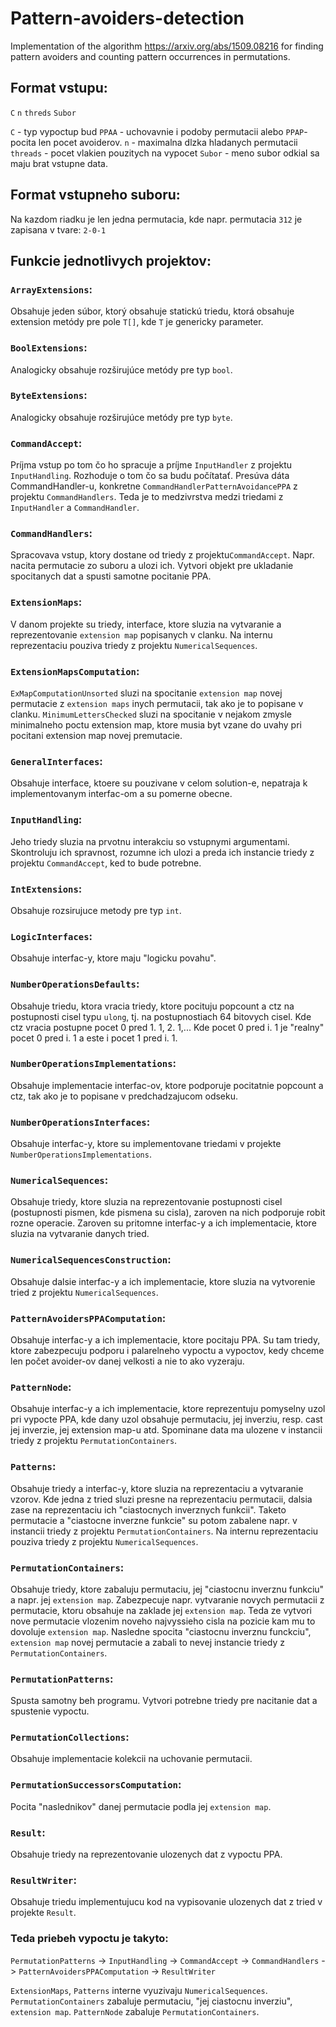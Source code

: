 # Pattern-avoiders-detection
Implementation of the algorithm https://arxiv.org/abs/1509.08216 for finding pattern avoiders and counting pattern occurrences in permutations.

## Format vstupu:
`C` `n` `threds` `Subor`

`C` - typ vypoctup bud `PPAA` - uchovavnie i podoby permutacii alebo `PPAP`- pocita len pocet avoiderov.
`n` - maximalna dlzka hladanych permutacii
`threads` - pocet vlakien pouzitych na vypocet
`Subor` - meno subor odkial sa maju brat vstupne data.

## Format vstupneho suboru:
Na kazdom riadku je len jedna permutacia, kde napr. permutacia `312` je zapisana v tvare:
`2-0-1`

## Funkcie jednotlivych projektov:

### `ArrayExtensions`:
Obsahuje jeden súbor, ktorý obsahuje statickú triedu, 
ktorá obsahuje extension metódy pre pole `T[]`, kde `T` je genericky parameter.

### `BoolExtensions`:
Analogicky obsahuje rozširujúce metódy pre typ `bool`.

### `ByteExtensions`:
Analogicky obsahuje rozširujúce metódy pre typ `byte`.

### `CommandAccept`:
Príjma vstup po tom čo ho spracuje a príjme `InputHandler` z projektu `InputHandling`.
Rozhoduje o tom čo sa budu počítatať. Presúva dáta CommandHandler-u, konkretne `CommandHandlerPatternAvoidancePPA` z
projektu `CommandHandlers`. Teda je to medzivrstva medzi triedami z `InputHandler` a `CommandHandler`.

### `CommandHandlers`:
Spracovava vstup, ktory dostane od triedy z projektu`CommandAccept`. Napr. nacita permutacie zo suboru a ulozi ich. Vytvori
objekt pre ukladanie spocitanych dat a spusti samotne pocitanie PPA.

### `ExtensionMaps`:
V danom projekte su triedy, interface, ktore sluzia na vytvaranie a reprezentovanie `extension map` popisanych v clanku.
Na internu reprezentaciu pouziva triedy z projektu `NumericalSequences`.

### `ExtensionMapsComputation`:
`ExMapComputationUnsorted` sluzi na spocitanie `extension map` novej permutacie z `extension maps` inych permutacii, tak
ako je to popisane v clanku.
`MinimumLettersChecked` sluzi na spocitanie v nejakom zmysle minimalneho poctu extension map, ktore musia byt vzane 
do uvahy pri pocitani extension map novej premutacie.

### `GeneralInterfaces`:
Obsahuje interface, ktoere su pouzivane v celom solution-e, nepatraja k implementovanym interfac-om a su pomerne obecne.

### `InputHandling`:
Jeho triedy sluzia na prvotnu interakciu so vstupnymi argumentami. Skontroluju ich spravnost, rozumne ich ulozi a preda ich
instancie triedy z projektu `CommandAccept`, ked to bude potrebne.

### `IntExtensions`:
Obsahuje rozsirujuce metody pre typ `int`.

### `LogicInterfaces`:
Obsahuje interfac-y, ktore maju "logicku povahu".

### `NumberOperationsDefaults`:
Obsahuje triedu, ktora vracia triedy, ktore pocituju popcount a ctz na postupnosti cisel typu `ulong`, tj. na
postupnostiach 64 bitovych cisel. Kde ctz vracia postupne pocet 0 pred 1. 1, 2. 1,... Kde pocet 0 pred i. 1 je "realny"
pocet 0 pred i. 1 a este i pocet 1 pred i. 1.

### `NumberOperationsImplementations`:
Obsahuje implementacie interfac-ov, ktore podporuje pocitatnie popcount a ctz, tak ako je to popisane v predchadzajucom
odseku.

### `NumberOperationsInterfaces`:
Obsahuje interfac-y, ktore su implementovane triedami v projekte `NumberOperationsImplementations`.

### `NumericalSequences`:
Obsahuje triedy, ktore sluzia na reprezentovanie postupnosti cisel (postupnosti pismen, kde pismena su cisla), zaroven
na nich podporuje robit rozne operacie. Zaroven su pritomne interfac-y a ich implementacie, ktore sluzia na vytvaranie danych
tried.

### `NumericalSequencesConstruction`:
Obsahuje dalsie interfac-y a ich implementacie, ktore sluzia na vytvorenie tried z projektu `NumericalSequences`.

### `PatternAvoidersPPAComputation`:
Obsahuje interfac-y a ich implementacie, ktore pocitaju PPA. Su tam triedy, ktore zabezpecuju podporu i palarelneho
vypoctu a vypoctov, kedy chceme len počet avoider-ov danej velkosti a nie to ako vyzeraju.

### `PatternNode`:
Obsahuje interfac-y a ich implementacie, ktore reprezentuju pomyselny uzol pri vypocte PPA, kde dany uzol obsahuje permutaciu,
jej inverziu, resp. cast jej inverzie, jej extension map-u atd. Spominane data ma ulozene v instancii triedy z projektu
`PermutationContainers`.

### `Patterns`:
Obsahuje triedy a interfac-y, ktore sluzia na reprezentaciu a vytvaranie vzorov. Kde jedna z tried sluzi presne 
na reprezentaciu permutacii, dalsia zase na reprezentaciu ich "ciastocnych inverznych funkcii". 
Taketo permutacie a "ciastocne inverzne funkcie" su potom zabalene napr. v instancii 
triedy z projektu `PermutationContainers`.
Na internu reprezentaciu pouziva triedy z projektu `NumericalSequences`.


### `PermutationContainers`:
Obsahuje triedy, ktore zabaluju permutaciu, jej "ciastocnu inverznu funkciu" a napr. jej `extension map`.
Zabezpecuje napr. vytvaranie novych permutacii z permutacie, ktoru obsahuje na zaklade jej `extension map`. Teda ze vytvori
nove permutacie vlozenim noveho najvyssieho cisla na pozicie kam mu to dovoluje `extension map`. 
Nasledne spocita "ciastocnu inverznu funckciu", `extension map` novej permutacie a zabali to nevej instancie triedy
z `PermutationContainers`.

### `PermutationPatterns`:
Spusta samotny beh programu. Vytvori potrebne triedy pre nacitanie dat a spustenie vypoctu.

### `PermutationCollections`:
Obsahuje implementacie kolekcii na uchovanie permutacii.

### `PermutationSuccessorsComputation`:
Pocita "naslednikov" danej permutacie podla jej `extension map`.

### `Result`:
Obsahuje triedy na reprezentovanie ulozenych dat z vypoctu PPA.

### `ResultWriter`:
Obsahuje triedu implementujucu kod na vypisovanie ulozenych dat z tried v projekte `Result`.

### Teda priebeh vypoctu je takyto:
`PermutationPatterns` -> `InputHandling` -> `CommandAccept` -> 
`CommandHandlers` -> `PatternAvoidersPPAComputation` -> `ResultWriter`

`ExtensionMaps`, `Patterns` interne vyuzivaju `NumericalSequences`.
`PermutationContainers` zabaluje permutaciu, "jej ciastocnu inverziu", `extension map`.
`PatternNode` zabaluje `PermutationContainers`.





